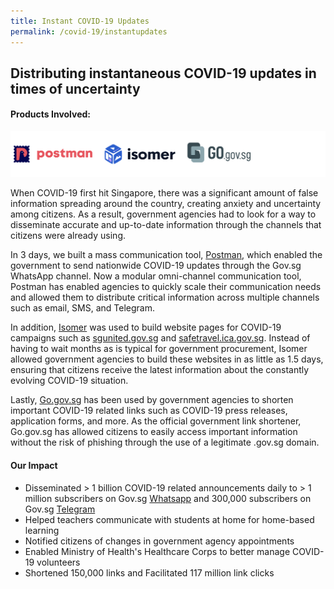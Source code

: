 ```yaml
---
title: Instant COVID-19 Updates
permalink: /covid-19/instantupdates
---
```

## Distributing  instantaneous COVID-19 updates in times of uncertainty 

#### Products Involved:
![Alt text for image on Isomer site](/images/logos-distribute.png)

When COVID-19 first hit Singapore, there was a significant amount of false information spreading around the country, creating anxiety and uncertainty among citizens. As a result, government agencies had to look for a way to disseminate accurate and up-to-date information through the channels that citizens were already using. 

In 3 days, we built a mass communication tool, [Postman](https://www.open.gov.sg/products/postman/), which enabled the government to send nationwide COVID-19 updates through the Gov.sg WhatsApp channel. Now a modular omni-channel communication tool, Postman has enabled agencies to quickly scale their communication needs and allowed them to distribute critical information across multiple channels such as email, SMS, and Telegram.

In addition, [Isomer](https://www.open.gov.sg/products/isomer/) was used to build website pages for COVID-19 campaigns such as [sgunited.gov.sg](sgunited.gov.sg) and [safetravel.ica.gov.sg](safetravel.ica.gov.sg). Instead of having to wait months as is typical for government procurement, Isomer allowed government agencies to build these websites in as little as  1.5 days, ensuring that citizens receive the latest information about the constantly evolving COVID-19 situation.

Lastly, [Go.gov.sg](https://www.open.gov.sg/products/gogovsg/) has been used by government agencies to shorten important COVID-19 related links such as  COVID-19 press releases, application forms, and more. As the official government link shortener, Go.gov.sg has allowed citizens to easily access important information without the risk of phishing through the use of a legitimate .gov.sg domain.

#### Our Impact
* Disseminated > 1 billion COVID-19 related announcements daily to > 1 million subscribers on Gov.sg [Whatsapp](https://go.gov.sg/whatsapp) and 300,000 subscribers on Gov.sg [Telegram](https://t.me/Govsg)
* Helped teachers communicate with students at home for home-based learning
* Notified citizens of changes in government agency appointments
* Enabled Ministry of Health's Healthcare Corps to better manage COVID-19 volunteers
* Shortened 150,000 links and Facilitated 117 million link clicks